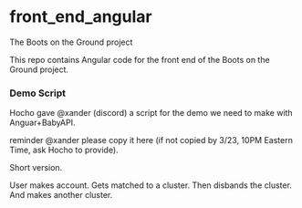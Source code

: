 # front_end_angular
The Boots on the Ground project

This repo contains Angular code for the front end of the Boots on the Ground project.


### Demo Script
Hocho gave @xander (discord) a script for the demo we need to make with Anguar+BabyAPI.

reminder @xander please copy it here (if not copied by 3/23, 10PM Eastern Time, ask Hocho to provide).

Short version.

User makes account. Gets matched to a cluster. Then disbands the cluster. And makes another cluster.

